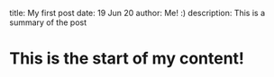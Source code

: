 title: My first post
date: 19 Jun 20
author: Me! :)
description: This is a summary of the post


# This is the start of my content!